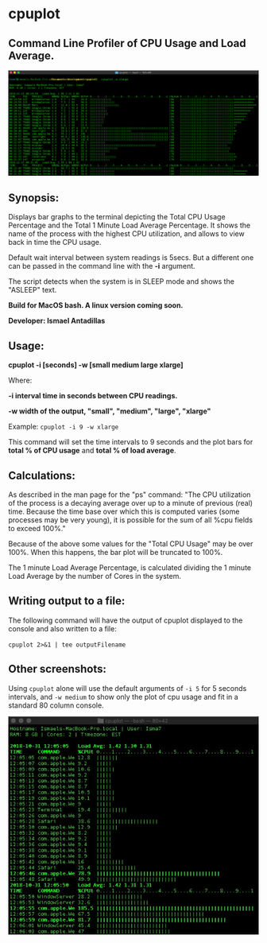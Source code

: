 # cpuplot

## Command Line Profiler of CPU Usage and Load Average.

![](cpuplot%20xlarge%20screenshot.png)


## Synopsis:
Displays bar graphs to the terminal depicting the Total CPU Usage Percentage and the Total 1 Minute Load Average Percentage.  It shows the name of the process with the highest CPU utilization, and allows to view back in time the CPU usage.

Default wait interval between system readings is 5secs. But a different one can be passed in the command line with the **-i** argument.

The script detects when the system is in SLEEP mode and shows the "ASLEEP" text.

**Build for MacOS bash.  A linux version coming soon.**

**Developer: Ismael Antadillas**



## Usage: 
**cpuplot -i [seconds] -w [small medium large xlarge]**

Where:

**-i interval time in seconds between CPU readings.**

**-w width of the output, "small", "medium", "large", "xlarge"**

Example: `cpuplot -i 9 -w xlarge`

This command will set the time intervals to 9 seconds and the plot bars for **total % of CPU usage** and **total % of load average**.


## Calculations:
As described in the man page for the "ps" command:
"The CPU utilization of the process is a decaying average over up to a
minute of previous (real) time.  Because the time base over which this
is computed varies (some processes may be very young), it is possible
for the sum of all %cpu fields to exceed 100%."

Because of the above some values for the "Total CPU Usage" may be over 100%.
When this happens, the bar plot will be truncated to 100%.

The 1 minute Load Average Percentage, is calculated dividing the 1 minute
Load Average by the number of Cores in the system.

## Writing output to a file:
The following command will have the output of cpuplot displayed to the console and also written to a file: 

`cpuplot 2>&1 | tee outputFilename`

## Other screenshots:
Using `cpuplot` alone will use the default arguments of `-i 5` for 5 seconds intervals, and `-w medium` to show only the plot of cpu usage and fit in a standard 80 column console.

![](cpuplot_default.jpeg)
